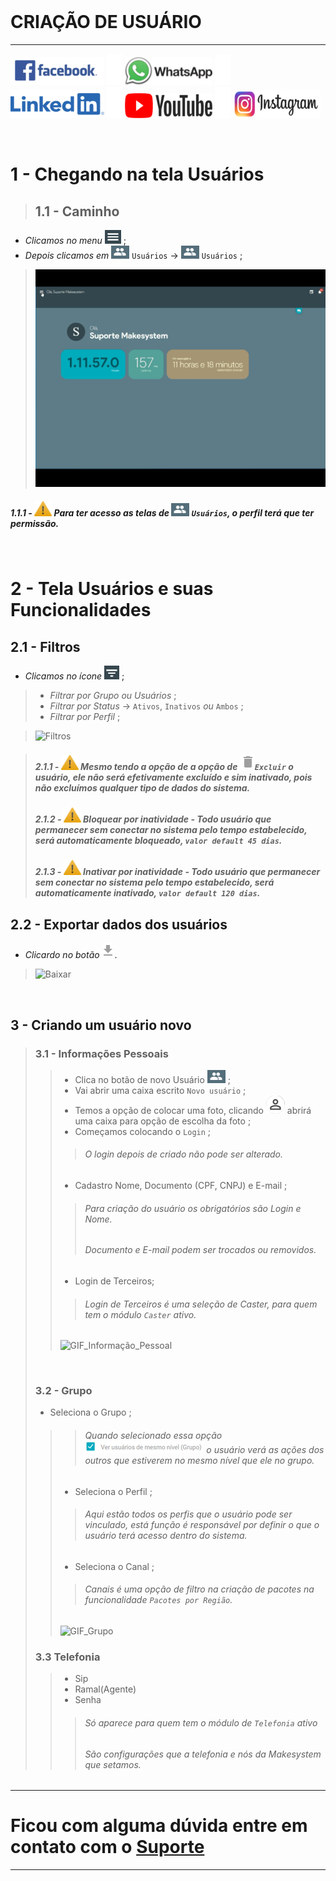 <br>

# CRIAÇÃO DE USUÁRIO

---

 [![Facebook](https://raw.githubusercontent.com/Makesystem/manuais/main/webccrm/telas/img_padrao/facebookescrito.png)](https://www.facebook.com/MakeSystem/)
 ![divisor](https://raw.githubusercontent.com/Makesystem/manuais/main/webccrm/telas/img_padrao/divisor.png)
 [![WhatsApp](https://raw.githubusercontent.com/Makesystem/manuais/main/webccrm/telas/img_padrao/whatsapp.png)](https://api.whatsapp.com/send?phone=555130661344)
 ![divisor](https://raw.githubusercontent.com/Makesystem/manuais/main/webccrm/telas/img_padrao/divisor.png)
 [![Linkedin](https://raw.githubusercontent.com/Makesystem/manuais/main/webccrm/telas/img_padrao/linkedin.png)](https://www.linkedin.com/company/makesystem/)
 ![divisor](https://raw.githubusercontent.com/Makesystem/manuais/main/webccrm/telas/img_padrao/divisor.png)
 [![YouTube](https://raw.githubusercontent.com/Makesystem/manuais/main/webccrm/telas/img_padrao/ytbee.png)](https://youtu.be/mZ81nXlImfc?t=122)
 ![divisor](https://raw.githubusercontent.com/Makesystem/manuais/main/webccrm/telas/img_padrao/divisor.png)
 [![Instagram](https://raw.githubusercontent.com/Makesystem/manuais/main/webccrm/telas/img_padrao/instagram.png)](https://www.instagram.com/makesystem_sistemas/)

<br />

# 1 - Chegando na tela Usuários

>## __1.1 - Caminho__
*  _Clicamos no menu ![Menu](https://raw.githubusercontent.com/Makesystem/manuais/main/webccrm/telas/img_padrao/menu.png)_ ;
*  _Depois clicamos em_ ![Usuários](https://raw.githubusercontent.com/Makesystem/manuais/main/webccrm/telas/img_padrao/usuarios.png) `Usuários` -> ![Usuários](https://raw.githubusercontent.com/Makesystem/manuais/main/webccrm/telas/img_padrao/usuarios.png) `Usuários` ;

> ![Caminho](https://raw.githubusercontent.com/Makesystem/manuais/main/webccrm/telas/separacao_tela/tela_usuarios/caminho.gif)
##### 1.1.1 - ![Warning](https://raw.githubusercontent.com/Makesystem/manuais/main/webccrm/telas/img_padrao/waarning.png) Para ter acesso as telas de ![Usuários](https://raw.githubusercontent.com/Makesystem/manuais/main/webccrm/telas/img_padrao/usuarios.png) `Usuários`, o perfil terá que ter permissão.

<br />

# 2 - Tela Usuários e suas Funcionalidades

## __2.1 - Filtros__
* _Clicamos no ícone_ ![Filtros](https://raw.githubusercontent.com/Makesystem/manuais/main/webccrm/telas/img_padrao/filtro.png) ;
> * _Filtrar por Grupo ou Usuários_ ;
> * _Filtrar por Status_ -> `Ativos`, `Inativos` _ou_ `Ambos` ;
> * _Filtrar por Perfil_ ;

> ![Filtros](https://github.com/Makesystem/manuais/raw/main/webccrm/telas/separacao_tela/tela_usuarios/filtros.gif)

> ##### 2.1.1 - ![Warning](https://raw.githubusercontent.com/Makesystem/manuais/main/webccrm/telas/img_padrao/waarning.png) Mesmo tendo a opção de a opção de ![Lixeira](https://raw.githubusercontent.com/Makesystem/manuais/main/webccrm/telas/img_padrao/lixeira.png)`Excluir` o usuário, ele não será efetivamente excluído e sim inativado, pois não excluímos qualquer tipo de dados do sistema.
> ##### 2.1.2 - ![Warning](https://raw.githubusercontent.com/Makesystem/manuais/main/webccrm/telas/img_padrao/waarning.png) _Bloquear por inatividade_ - Todo usuário que permanecer sem conectar no sistema pelo tempo estabelecido, será automaticamente bloqueado, `valor default 45 dias`.
> ##### 2.1.3 - ![Warning](https://raw.githubusercontent.com/Makesystem/manuais/main/webccrm/telas/img_padrao/waarning.png) _Inativar por inatividade_ - Todo usuário que permanecer sem conectar no sistema pelo tempo estabelecido, será automaticamente inativado, `valor default 120 dias`.
 

## __2.2 - Exportar dados dos usuários__
* _Clicardo no botão_ ![Baixar](https://raw.githubusercontent.com/Makesystem/manuais/main/webccrm/telas/img_padrao/baixar2.png) .

> ![Baixar](https://github.com/Makesystem/manuais/raw/main/webccrm/telas/separacao_tela/tela_usuarios/baixar.gif)

<br />

## __3 - Criando um usuário novo__

>### __3.1 - Informações Pessoais__ 
>>* Clica no botão de novo Usuário ![Botão_Usuário](https://raw.githubusercontent.com/Makesystem/manuais/main/webccrm/telas/img_padrao/usuarios.png) ;
>>* Vai abrir uma caixa escrito `Novo usuário` ;
>>* Temos a opção de colocar uma foto, clicando ![Pessoa](https://raw.githubusercontent.com/Makesystem/manuais/main/webccrm/telas/img_padrao/pessoa.png) abrirá uma caixa para opção de escolha da foto ;
>>* Começamos colocando o `Login` ;
>>>###### O login depois de criado não pode ser alterado.
>>* Cadastro Nome, Documento (CPF, CNPJ) e E-mail ;
>>>###### Para criação do usuário os obrigatórios são Login e Nome.
>>>###### Documento e E-mail podem ser trocados ou removidos.
>>* Login de Terceiros;
>>>###### Login de Terceiros é uma seleção de Caster, para quem tem o módulo `Caster` ativo.
>>
>> ![GIF_Informação_Pessoal](https://github.com/Makesystem/manuais/raw/main/webccrm/telas/separacao_tela/tela_usuarios/informacaoPessoal.gif)
><br />
>
>### __3.2 - Grupo__
>* Seleciona o Grupo ;
>>>###### Quando selecionado essa opção ![PNG_Ver_Usuários](https://raw.githubusercontent.com/Makesystem/manuais/main/webccrm/telas/separacao_tela/tela_usuarios/verusuarios.png) o usuário verá as ações dos outros que estiverem no mesmo nível que ele no grupo.
>>* Seleciona o Perfil ;
>>>###### Aqui estão todos os perfis que o usuário pode ser vinculado, está função é responsável por definir o que o usuário terá acesso dentro do sistema.
>>* Seleciona o Canal ;
>>>###### Canais é uma opção de filtro na criação de pacotes na funcionalidade `Pacotes por Região`.
>>
>> ![GIF_Grupo](https://github.com/Makesystem/manuais/raw/main/webccrm/telas/separacao_tela/tela_usuarios/grupo.gif)
>### __3.3 Telefonia__
>>* Sip
>>* Ramal(Agente)
>>* Senha
>>>###### Só aparece para quem tem o módulo de `Telefonia` ativo
>>>###### São configurações que a telefonia e nós da Makesystem que setamos.

---

# Ficou com alguma dúvida entre em contato com o [Suporte](http://api.whatsapp.com/send?1=pt_BR&phone=555130661344)
---
